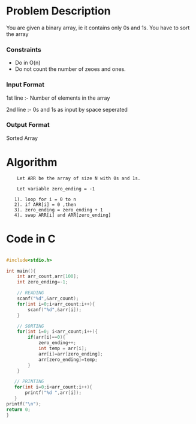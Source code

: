 # Problem Description

You are given a binary array, ie it contains only 0s and 1s. You have to sort the array

### Constraints

- Do in O(n)
- Do not count the number of zeoes and ones.

### Input Format

1st line :- Number of elements in the array

2nd line :- 0s and 1s as input by space seperated

### Output Format

Sorted Array

# Algorithm

        Let ARR be the array of size N with 0s and 1s.

        Let variable zero_ending = -1

       1). loop for i = 0 to n
       2). if ARR[i] = 0 ,then
       3). zero_ending = zero_ending + 1
       4). swap ARR[i] and ARR[zero_ending]

# Code in C

```c

#include<stdio.h>

int main(){
    int arr_count,arr[100];
    int zero_ending=-1;

    // READING
    scanf("%d",&arr_count);
    for(int i=0;i<arr_count;i++){
        scanf("%d",&arr[i]);
    }

    // SORTING
    for(int i=0; i<arr_count;i++){
        if(arr[i]==0){
            zero_ending++;
            int temp = arr[i];
            arr[i]=arr[zero_ending];
            arr[zero_ending]=temp;
        }
    }

   // PRINTING
   for(int i=0;i<arr_count;i++){
       printf("%d ",arr[i]);
   }
printf("\n");
return 0;
}

```
